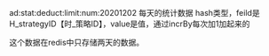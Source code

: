 ad:stat:deduct:limit:num:20201202 每天的统计数据
hash类型，feild是H_strategyID【时_策略ID】，value是值，通过incrBy每次加1加起来的

这个数据在redis中只存储两天的数据。

